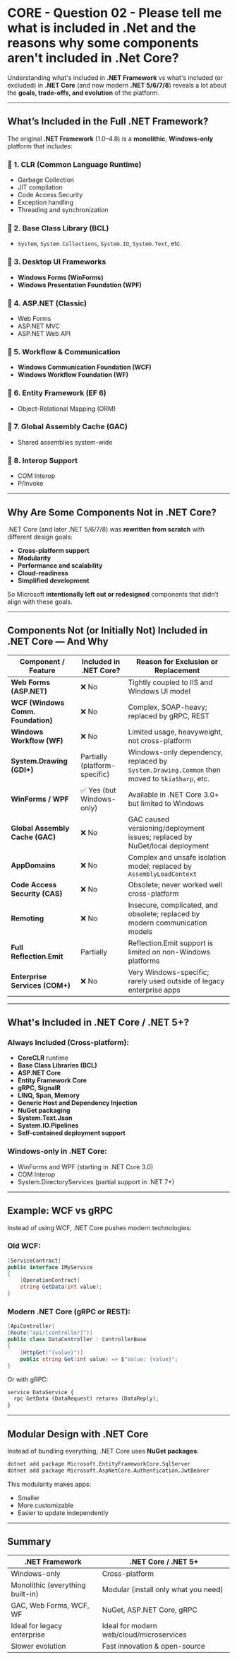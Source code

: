 # CORE - Question 02 - Please tell me what is included in .Net and the reasons why some components aren't included in .Net Core?

Understanding what's included in **.NET Framework** vs what's included (or excluded) in **.NET Core** (and now modern **.NET 5/6/7/8**) reveals a lot about the **goals, trade-offs, and evolution** of the platform.

---

## What’s Included in the Full .NET Framework?

The original **.NET Framework** (1.0–4.8) is a **monolithic**, **Windows-only** platform that includes:

### 🔹 1. **CLR (Common Language Runtime)**

* Garbage Collection
* JIT compilation
* Code Access Security
* Exception handling
* Threading and synchronization

### 🔹 2. **Base Class Library (BCL)**

* `System`, `System.Collections`, `System.IO`, `System.Text`, etc.

### 🔹 3. **Desktop UI Frameworks**

* **Windows Forms (WinForms)**
* **Windows Presentation Foundation (WPF)**

### 🔹 4. **ASP.NET (Classic)**

* Web Forms
* ASP.NET MVC
* ASP.NET Web API

### 🔹 5. **Workflow & Communication**

* **Windows Communication Foundation (WCF)**
* **Windows Workflow Foundation (WF)**

### 🔹 6. **Entity Framework (EF 6)**

* Object-Relational Mapping (ORM)

### 🔹 7. **Global Assembly Cache (GAC)**

* Shared assemblies system-wide

### 🔹 8. **Interop Support**

* COM Interop
* P/Invoke

---

## Why Are Some Components **Not in .NET Core**?

.NET Core (and later .NET 5/6/7/8) was **rewritten from scratch** with different design goals:

* **Cross-platform support**
* **Modularity**
* **Performance and scalability**
* **Cloud-readiness**
* **Simplified development**

So Microsoft **intentionally left out or redesigned** components that didn’t align with these goals.

---

## Components Not (or Initially Not) Included in .NET Core — And Why

| Component / Feature                | Included in .NET Core?        | Reason for Exclusion or Replacement                                                          |
| ---------------------------------- | ----------------------------- | -------------------------------------------------------------------------------------------- |
| **Web Forms (ASP.NET)**            | ❌ No                          | Tightly coupled to IIS and Windows UI model                                                  |
| **WCF (Windows Comm. Foundation)** | ❌ No                          | Complex, SOAP-heavy; replaced by gRPC, REST                                                  |
| **Windows Workflow (WF)**          | ❌ No                          | Limited usage, heavyweight, not cross-platform                                               |
| **System.Drawing (GDI+)**          | Partially (platform-specific) | Windows-only dependency, replaced by `System.Drawing.Common` then moved to `SkiaSharp`, etc. |
| **WinForms / WPF**                 | ✅ Yes (but Windows-only)      | Available in .NET Core 3.0+ but limited to Windows                                           |
| **Global Assembly Cache (GAC)**    | ❌ No                          | GAC caused versioning/deployment issues; replaced by NuGet/local deployment                  |
| **AppDomains**                     | ❌ No                          | Complex and unsafe isolation model; replaced by `AssemblyLoadContext`                        |
| **Code Access Security (CAS)**     | ❌ No                          | Obsolete; never worked well cross-platform                                                   |
| **Remoting**                       | ❌ No                          | Insecure, complicated, and obsolete; replaced by modern communication models                 |
| **Full Reflection.Emit**           | Partially                     | Reflection.Emit support is limited on non-Windows platforms                                  |
| **Enterprise Services (COM+)**     | ❌ No                          | Very Windows-specific; rarely used outside of legacy enterprise apps                         |

---

## What's Included in .NET Core / .NET 5+?

###  Always Included (Cross-platform):

* **CoreCLR** runtime
* **Base Class Libraries (BCL)**
* **ASP.NET Core**
* **Entity Framework Core**
* **gRPC, SignalR**
* **LINQ, Span<T>, Memory<T>**
* **Generic Host and Dependency Injection**
* **NuGet packaging**
* **System.Text.Json**
* **System.IO.Pipelines**
* **Self-contained deployment support**

### Windows-only in .NET Core:

* WinForms and WPF (starting in .NET Core 3.0)
* COM Interop
* System.DirectoryServices (partial support in .NET 7+)

---

## Example: WCF vs gRPC

Instead of using WCF, .NET Core pushes modern technologies:

### Old WCF:

```csharp
[ServiceContract]
public interface IMyService
{
    [OperationContract]
    string GetData(int value);
}
```

### Modern .NET Core (gRPC or REST):

```csharp
[ApiController]
[Route("api/[controller]")]
public class DataController : ControllerBase
{
    [HttpGet("{value}")]
    public string Get(int value) => $"Value: {value}";
}
```

Or with gRPC:

```protobuf
service DataService {
  rpc GetData (DataRequest) returns (DataReply);
}
```

---

## Modular Design with .NET Core

Instead of bundling everything, .NET Core uses **NuGet packages**:

```bash
dotnet add package Microsoft.EntityFrameworkCore.SqlServer
dotnet add package Microsoft.AspNetCore.Authentication.JwtBearer
```

This modularity makes apps:

* Smaller
* More customizable
* Easier to update independently

---

## Summary

| .NET Framework                   | .NET Core / .NET 5+                      |
| -------------------------------- | ---------------------------------------- |
| Windows-only                     | Cross-platform                           |
| Monolithic (everything built-in) | Modular (install only what you need)     |
| GAC, Web Forms, WCF, WF          | NuGet, ASP.NET Core, gRPC                |
| Ideal for legacy enterprise      | Ideal for modern web/cloud/microservices |
| Slower evolution                 | Fast innovation & open-source            |


